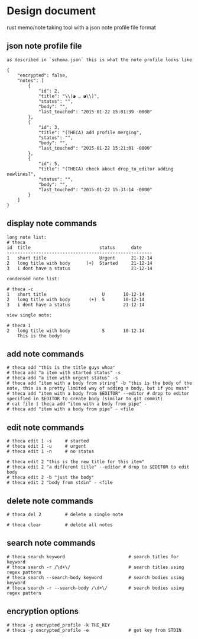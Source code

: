 # Design document

rust memo/note taking tool with a json note profile file format

## json note profile file

    as described in `schema.json` this is what the note profile looks like

    {
        "encrypted": false,
        "notes": [
            {
                "id": 2,
                "title": "\\(◕ ◡ ◕\\)",
                "status": "",
                "body": "",
                "last_touched": "2015-01-22 15:01:39 -0800"
            },
            {
                "id": 3,
                "title": "(THECA) add profile merging",
                "status": "",
                "body": "",
                "last_touched": "2015-01-22 15:21:01 -0800"
            },
            {
                "id": 5,
                "title": "(THECA) check about drop_to_editor adding newlines?",
                "status": "",
                "body": "",
                "last_touched": "2015-01-22 15:31:14 -0800"
            }
        ]
    }

## display note commands

    long note list:
    # theca
    id  title                          status      date
    -------------------------------------------------------
    1   short title                    Urgent      21-12-14
    2   long title with body      (+)  Started     21-12-14
    3   i dont have a status                       21-12-14

    condensed note list:

    # theca -c
    1   short title                     U       10-12-14
    2   long title with body       (+)  S       10-12-14
    3   i dont have a status                    21-12-14

    view single note:

    # theca 1
    2   long title with body            S       10-12-14
        This is the body!

## add note commands

    # theca add "this is the title guys whoa"
    # theca add "a item with started status" -s
    # theca add "a item with urgent status" -s
    # theca add "item with a body from string" -b "this is the body of the note, this is a pretty limited way of adding a body, but if you must"
    # theca add "item with a body from $EDITOR" --editor # drop to editor specified in $EDITOR to create body (similar to git commit)
    # cat file | theca add "item with a body from pipe" -
    # theca add "item with a body from pipe" - <file 

## edit note commands

    # theca edit 1 -s     # started
    # theca edit 1 -u     # urgent
    # theca edit 1 -n     # no status

    # theca edit 2 "this is the new title for this item"
    # theca edit 2 "a different title" --editor # drop to $EDITOR to edit body
    # theca edit 2 -b "just the body"
    # theca edit 2 "body from stdin" - <file

## delete note commands

    # theca del 2         # delete a single note

    # theca clear         # delete all notes

## search note commands

    # theca search keyword                        # search titles for keyword
    # theca search -r /\d+\/                      # search titles using regex pattern
    # theca search --search-body keyword          # search bodies using keyword
    # theca search -r --search-body /\d+\/        # search bodies using regex pattern

## encryption options
	
	# theca -p encrypted_profile -k THE_KEY
	# theca -p encrypted_profile -e               # get key from STDIN
